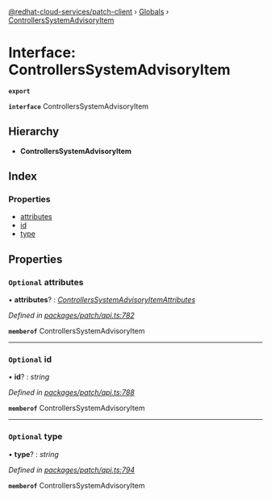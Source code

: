 [@redhat-cloud-services/patch-client](../README.md) › [Globals](../globals.md) › [ControllersSystemAdvisoryItem](controllerssystemadvisoryitem.md)

# Interface: ControllersSystemAdvisoryItem

**`export`** 

**`interface`** ControllersSystemAdvisoryItem

## Hierarchy

* **ControllersSystemAdvisoryItem**

## Index

### Properties

* [attributes](controllerssystemadvisoryitem.md#optional-attributes)
* [id](controllerssystemadvisoryitem.md#optional-id)
* [type](controllerssystemadvisoryitem.md#optional-type)

## Properties

### `Optional` attributes

• **attributes**? : *[ControllersSystemAdvisoryItemAttributes](controllerssystemadvisoryitemattributes.md)*

*Defined in [packages/patch/api.ts:782](https://github.com/RedHatInsights/javascript-clients/blob/6a9cdc7/packages/patch/api.ts#L782)*

**`memberof`** ControllersSystemAdvisoryItem

___

### `Optional` id

• **id**? : *string*

*Defined in [packages/patch/api.ts:788](https://github.com/RedHatInsights/javascript-clients/blob/6a9cdc7/packages/patch/api.ts#L788)*

**`memberof`** ControllersSystemAdvisoryItem

___

### `Optional` type

• **type**? : *string*

*Defined in [packages/patch/api.ts:794](https://github.com/RedHatInsights/javascript-clients/blob/6a9cdc7/packages/patch/api.ts#L794)*

**`memberof`** ControllersSystemAdvisoryItem
